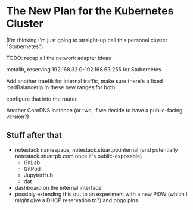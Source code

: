 # The New Plan for the Kubernetes Cluster

(I'm thinking I'm just going to straight-up call this personal cluster "Stubernetes")

TODO: recap all the network adapter ideas

metallb, reserving 192.168.32.0-192.168.63.255 for Stubernetes

Add another traefik for internal traffic, make sure there's a fixed loadBalancerIp in these new ranges for both

configure that into the router

Another CoreDNS instance (or two, if we decide to have a public-facing version?)

## Stuff after that

- notestack namespace, notestack.stuartpb.internal (and potentially notestack.stuartpb.com once it's public-exposable)
  - GitLab
  - GitPod
  - JupyterHub
  - dat
- dashboard on the internal interface
- possibly extending this out to an experiment with a new Pi0W (which I *might* give a DHCP reservation to?) and pogo pins
